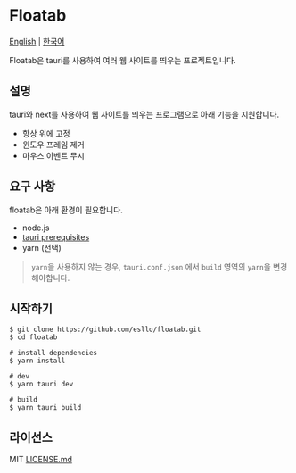 # Floatab

[English](README.md) | [한국어](README.ko.md)

Floatab은 tauri를 사용하여 여러 웹 사이트를 띄우는 프로젝트입니다.

## 설명

tauri와 next를 사용하여 웹 사이트를 띄우는 프로그램으로 아래 기능을 지원합니다.

- 항상 위에 고정
- 윈도우 프레임 제거
- 마우스 이벤트 무시

## 요구 사항

floatab은 아래 환경이 필요합니다.

- node.js
- [tauri prerequisites](https://tauri.app/v1/guides/getting-started/prerequisites/)
- yarn (선택)

> `yarn`을 사용하지 않는 경우, `tauri.conf.json` 에서 `build` 영역의 `yarn`을 변경해야합니다.

## 시작하기

```shell
$ git clone https://github.com/esllo/floatab.git
$ cd floatab

# install dependencies
$ yarn install

# dev 
$ yarn tauri dev

# build
$ yarn tauri build
```


## 라이선스

MIT [LICENSE.md](LICENSE.md) 
